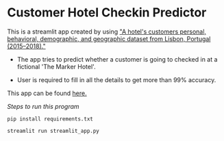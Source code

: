 # Customer Hotel Checkin Predictor


This is a streamlit app created by using ["A hotel's customers personal, behavioral, demographic, and geographic dataset from Lisbon, Portugal (2015–2018)."]()

* The app tries to predict whether a customer is going to checked in at a fictional 'The Marker Hotel'.

* User is required to fill in all the details to get more than 99% accuracy.


This app can be found [here.](https://kanishk-kumar-hotel-cust-cls-bookings-app-g21tc9.streamlitapp.com/)

*Steps to run this program*

```
pip install requirements.txt 

streamlit run streamlit_app.py
```
